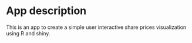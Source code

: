 # App description
This is an app to create a simple user interactive share prices visualization using R and shiny.

